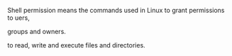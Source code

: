 Shell permission means the commands used in Linux to grant permissions to uers,

groups and owners.

to read, write and execute files and directories.
